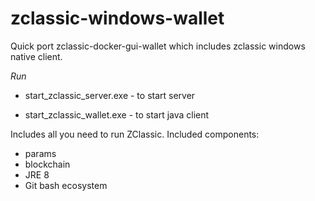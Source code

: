 # zclassic-windows-wallet

Quick port zclassic-docker-gui-wallet which includes zclassic windows native client.

*Run*

- start_zclassic_server.exe - to start server

- start_zclassic_wallet.exe - to start java client

Includes all you need to run ZClassic.
Included components:
- params
- blockchain
- JRE 8
- Git bash ecosystem

